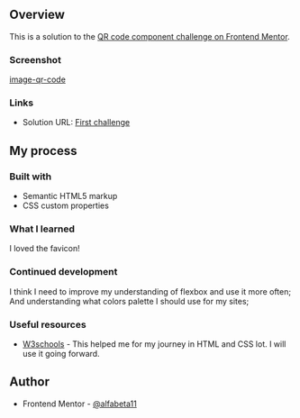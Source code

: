 ## Overview

This is a solution to the [QR code component challenge on Frontend Mentor](https://www.frontendmentor.io/challenges/qr-code-component-iux_sIO_H).


### Screenshot

[image-qr-code](https://user-images.githubusercontent.com/105232846/196051727-fff819e5-a143-4bb7-90f2-92faf508a571.png)


### Links

- Solution URL: [First challenge](https://github.com/alfabeta11/QR-code-component-challenge)

## My process

### Built with

- Semantic HTML5 markup
- CSS custom properties


### What I learned

I loved the favicon!

### Continued development

I think I need to improve my understanding of flexbox and use it more often;
And understanding what colors palette I should use for my sites;


### Useful resources

- [W3schools](https://www.w3schools.com) - This helped me for my journey in HTML and CSS lot. I will use it going forward.


## Author

- Frontend Mentor - [@alfabeta11](https://www.frontendmentor.io/profile/alfabeta11)

